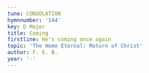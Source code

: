 ```yaml
---
tune: CONSOLATION
hymnnumber: '144'
key: D Major
title: Coming
firstline: He's coming once again
topic: 'The Home Eternal: Return of Christ'
author: F. E. B.
year: '-'
---
```

